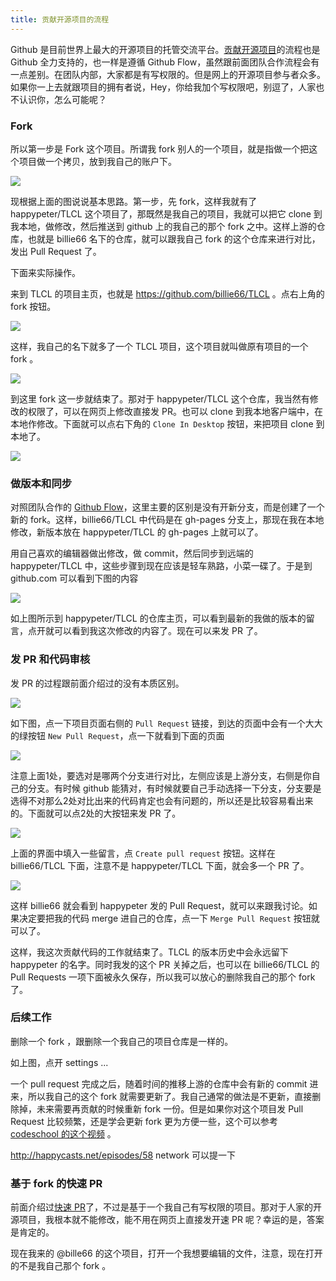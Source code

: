 ```yaml
---
title: 贡献开源项目的流程
---
```


Github 是目前世界上最大的开源项目的托管交流平台。[贡献开源项目](https://guides.github.com/activities/contributing-to-open-source/)的流程也是 Github 全力支持的，也一样是遵循 Github Flow，虽然跟前面团队合作流程会有一点差别。在团队内部，大家都是有写权限的。但是网上的开源项目参与者众多。如果你一上去就跟项目的拥有者说，Hey，你给我加个写权限吧，别逗了，人家也不认识你，怎么可能呢？


### Fork

所以第一步是 Fork 这个项目。所谓我 fork 别人的一个项目，就是指做一个把这个项目做一个拷贝，放到我自己的账户下。

![](images/flow_fork/flow.png)

现根据上面的图说说基本思路。第一步，先 fork，这样我就有了 happypeter/TLCL 这个项目了，那既然是我自己的项目，我就可以把它 clone 到我本地，做修改，然后推送到 github 上的我自己的那个 fork 之中。这样上游的仓库，也就是 billie66 名下的仓库，就可以跟我自己 fork 的这个仓库来进行对比，发出 Pull Request 了。

下面来实际操作。

来到 TLCL 的项目主页，也就是 <https://github.com/billie66/TLCL> 。点右上角的 fork 按钮。

![](images/flow_fork/fork.png)

这样，我自己的名下就多了一个 TLCL 项目，这个项目就叫做原有项目的一个 fork 。

![](images/flow_fork/my_fork.png)

到这里 fork 这一步就结束了。那对于 happypeter/TLCL 这个仓库，我当然有修改的权限了，可以在网页上修改直接发 PR。也可以 clone 到我本地客户端中，在本地作修改。下面就可以点右下角的 `Clone In Desktop` 按钮，来把项目 clone 到本地了。

![](images/flow_fork/cloning.png)

### 做版本和同步

对照团队合作的 [Github Flow](http://gitbeijing.com/flow/)，这里主要的区别是没有开新分支，而是创建了一个新的 fork。这样，billie66/TLCL 中代码是在 gh-pages 分支上，那现在我在本地修改，新版本放在 happypeter/TLCL 的 gh-pages 上就可以了。

用自己喜欢的编辑器做出修改，做 commit，然后同步到远端的 happypeter/TLCL 中，这些步骤到现在应该是轻车熟路，小菜一碟了。于是到 github.com 可以看到下图的内容

![](images/flow_fork/my_commit.png)

如上图所示到 happypeter/TLCL 的仓库主页，可以看到最新的我做的版本的留言，点开就可以看到我这次修改的内容了。现在可以来发 PR 了。

### 发 PR 和代码审核

发 PR 的过程跟前面介绍过的没有本质区别。

![](images/flow_fork/new_pr.png)

如下图，点一下项目页面右侧的 `Pull Request` 链接，到达的页面中会有一个大大的绿按钮 `New Pull Request`，点一下就看到下面的页面

![](images/flow_fork/new_pr_view.png)

注意上面1处，要选对是哪两个分支进行对比，左侧应该是上游分支，右侧是你自己的分支。有时候 github 能猜对，有时候就要自己手动选择一下分支，分支要是选得不对那么2处对比出来的代码肯定也会有问题的，所以还是比较容易看出来的。下面就可以点2处的大按钮来发 PR 了。

![](images/flow_fork/pr_msg.png)

上面的界面中填入一些留言，点 `Create pull request` 按钮。这样在 billie66/TLCL 下面，注意不是 happypeter/TLCL 下面，就会多一个 PR 了。 

![](images/flow_fork/final_pr.png)


这样 billie66 就会看到 happypeter 发的 Pull Request，就可以来跟我讨论。如果决定要把我的代码 merge 进自己的仓库，点一下 `Merge Pull Request` 按钮就可以了。

这样，我这次贡献代码的工作就结束了。TLCL 的版本历史中会永远留下 happypeter 的名字。同时我发的这个 PR 关掉之后，也可以在 billie66/TLCL 的 Pull Requests 一项下面被永久保存，所以我可以放心的删除我自己的那个 fork 了。

### 后续工作

删除一个 fork ，跟删除一个我自己的项目仓库是一样的。


如上图，点开 settings ...

一个 pull request 完成之后，随着时间的推移上游的仓库中会有新的 commit 进来，所以我自己的这个 fork 就需要更新了。我自己通常的做法是不更新，直接删除掉，未来需要再贡献的时候重新 fork 一份。但是如果你对这个项目发 Pull Request 比较频繁，还是学会更新 fork 更为方便一些，这个可以参考 [codeschool 的这个视频](http://campus.codeschool.com/courses/mastering-github/level/1/section/4/video/1) 。


http://happycasts.net/episodes/58 network 可以提一下


### 基于 fork 的快速 PR

前面介绍过[快速 PR]()了，不过是基于一个我自己有写权限的项目。那对于人家的开源项目，我根本就不能修改，能不用在网页上直接发开速 PR 呢？幸运的是，答案是肯定的。

现在我来的 @bille66 的这个项目，打开一个我想要编辑的文件，注意，现在打开的不是我自己那个 fork 。



<!--  - http://happycasts.net/episodes/60
  - 图示整个过程 
改进这期 视频 可以做一套更简单点的，符合本章内容的图示
更简单，更美观是我未来的一个方向了

  -->
